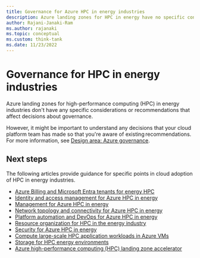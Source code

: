 ```yaml
---
title: Governance for Azure HPC in energy industries
description: Azure landing zones for HPC in energy have no specific considerations or recommendations that affect decisions about governance.
author: Rajani-Janaki-Ram
ms.author: rajanaki
ms.topic: conceptual
ms.custom: think-tank
ms.date: 11/23/2022
---
```


# Governance for HPC in energy industries

Azure landing zones for high-performance computing (HPC) in energy industries don't have any specific considerations or recommendations that affect decisions about governance.

However, it might be important to understand any decisions that your cloud platform team has made so that you're aware of existing recommendations. For more information, see [Design area: Azure governance](../../../ready/landing-zone/design-area/governance.md).

## Next steps

The following articles provide guidance for specific points in cloud adoption of HPC in energy industries.

- [Azure Billing and Microsoft Entra tenants for energy HPC](./azure-billing-active-directory-tenant.md)
- [Identity and access management for Azure HPC in energy](./identity-access-management.md)
- [Management for Azure HPC in energy](./management.md)
- [Network topology and connectivity for Azure HPC in energy](./network-topology-connectivity.md)
- [Platform automation and DevOps for Azure HPC in energy](./platform-automation-devops.md)
- [Resource organization for HPC in the energy industry](./resource-organization.md)
- [Security for Azure HPC in energy](./security.md)
- [Compute large-scale HPC application workloads in Azure VMs](./compute.md)
- [Storage for HPC energy environments](./storage.md)
- [Azure high-performance computing (HPC) landing zone accelerator](../azure-hpc-landing-zone-accelerator.md)
